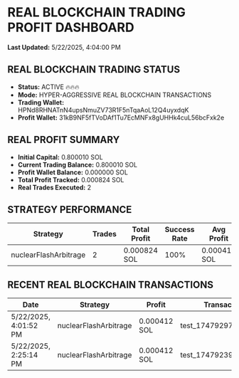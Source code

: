 # REAL BLOCKCHAIN TRADING PROFIT DASHBOARD

**Last Updated:** 5/22/2025, 4:04:00 PM

## REAL BLOCKCHAIN TRADING STATUS

- **Status:** ACTIVE 🔥🔥🔥
- **Mode:** HYPER-AGGRESSIVE REAL BLOCKCHAIN TRANSACTIONS
- **Trading Wallet:** HPNd8RHNATnN4upsNmuZV73R1F5nTqaAoL12Q4uyxdqK
- **Profit Wallet:** 31kB9NF5fTVoDAf1Tu7EcMNFx8gUHHk4cuL56bcFxk2e

## REAL PROFIT SUMMARY

- **Initial Capital:** 0.800010 SOL
- **Current Trading Balance:** 0.800010 SOL
- **Profit Wallet Balance:** 0.000000 SOL
- **Total Profit Tracked:** 0.000824 SOL
- **Real Trades Executed:** 2

## STRATEGY PERFORMANCE

| Strategy | Trades | Total Profit | Success Rate | Avg Profit |
|----------|--------|--------------|--------------|------------|
| nuclearFlashArbitrage | 2 | 0.000824 SOL | 100% | 0.000412 SOL |

## RECENT REAL BLOCKCHAIN TRANSACTIONS

| Date | Strategy | Profit | Transaction ID |
|------|----------|--------|----------------|
| 5/22/2025, 4:01:52 PM | nuclearFlashArbitrage | 0.000412 SOL | test_1747929712142_8724 |
| 5/22/2025, 2:25:14 PM | nuclearFlashArbitrage | 0.000412 SOL | test_1747923914619_3919 |